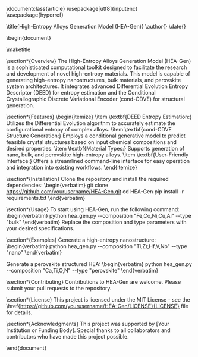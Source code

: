 \documentclass{article}
\usepackage[utf8]{inputenc}
\usepackage{hyperref}

\title{High-Entropy Alloys Generation Model (HEA-Gen)}
\author{}
\date{}

\begin{document}

\maketitle

\section*{Overview}
The High-Entropy Alloys Generation Model (HEA-Gen) is a sophisticated computational toolkit designed to facilitate the research and development of novel high-entropy materials. This model is capable of generating high-entropy nanostructures, bulk materials, and perovskite system architectures. It integrates advanced Differential Evolution Entropy Descriptor (DEED) for entropy estimation and the Conditional Crystallographic Discrete Variational Encoder (cond-CDVE) for structural generation.

\section*{Features}
\begin{itemize}
    \item \textbf{DEED Entropy Estimation:} Utilizes the Differential Evolution algorithm to accurately estimate the configurational entropy of complex alloys.
    \item \textbf{cond-CDVE Structure Generation:} Employs a conditional generative model to predict feasible crystal structures based on input chemical compositions and desired properties.
    \item \textbf{Material Types:} Supports generation of nano, bulk, and perovskite high-entropy alloys.
    \item \textbf{User-Friendly Interface:} Offers a streamlined command-line interface for easy operation and integration into existing workflows.
\end{itemize}

\section*{Installation}
Clone the repository and install the required dependencies:
\begin{verbatim}
git clone https://github.com/yourusername/HEA-Gen.git
cd HEA-Gen
pip install -r requirements.txt
\end{verbatim}

\section*{Usage}
To start using HEA-Gen, run the following command:
\begin{verbatim}
python hea_gen.py --composition "Fe,Co,Ni,Cu,Al" --type "bulk"
\end{verbatim}
Replace the composition and type parameters with your desired specifications.

\section*{Examples}
Generate a high-entropy nanostructure:
\begin{verbatim}
python hea_gen.py --composition "Ti,Zr,Hf,V,Nb" --type "nano"
\end{verbatim}

Generate a perovskite structured HEA:
\begin{verbatim}
python hea_gen.py --composition "Ca,Ti,O,N" --type "perovskite"
\end{verbatim}

\section*{Contributing}
Contributions to HEA-Gen are welcome. Please submit your pull requests to the repository.

\section*{License}
This project is licensed under the MIT License - see the \href{https://github.com/yourusername/HEA-Gen/LICENSE}{LICENSE} file for details.

\section*{Acknowledgments}
This project was supported by [Your Institution or Funding Body]. Special thanks to all collaborators and contributors who have made this project possible.

\end{document}
